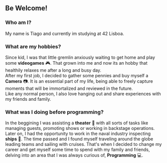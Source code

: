## Be Welcome!

### Who am I?
  My name is Tiago and currently im studying at 42 Lisboa.<br>
  
### What are my hobbies?
  Since kid, I was that little gremlin anxiously waiting to get home and play some **videogames** :video_game:. That grown into me and now its an hobby that healthily relaxes me after a long and busy day.<br>
  After my first job, I decided to gather some pennies and buy myself a **Camera** :camera:. It is an essential part of my life, being able to freely capture moments that will be immortalized and reviewed in the future.<br>
  Like any normal person, I also love hanging out and share experiences with my friends and family.<br>
  
### What was I doing before programming?
  In the beggining I was assisting a **theater** :japanese_goblin: with all sorts of tasks like managing guests, promoting shows or working in backstage operations.<br>
  Later on, I had the opportunity to work in the naval industry inspecting **ships** :ship:. The time passed and I found myself traveling around the globe leading teams and sailing with cruises. That's when I decided to change my career and get myself some time to spend with my family and friends, delving into an area that I was always curious of, **Programming** :computer:.<br>

<!--
**tjorge-d/tjorge-d** is a ✨ _special_ ✨ repository because its `README.md` (this file) appears on your GitHub profile.

Here are some ideas to get you started:

- 🔭 I’m currently working on ...
- 🌱 I’m currently learning ...
- 👯 I’m looking to collaborate on ...
- 🤔 I’m looking for help with ...
- 💬 Ask me about ...
- 📫 How to reach me: ...
- 😄 Pronouns: ...
- ⚡ Fun fact: ...
-->
